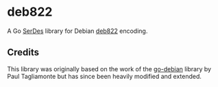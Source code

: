 # deb822

A Go [SerDes](https://en.wikipedia.org/wiki/SerDes) library for Debian 
[deb822](https://www.debian.org/doc/debian-policy/ch-controlfields.html) encoding.

## Credits

This library was originally based on the work of the [go-debian](https://github.com/paultag/go-debian) 
library by Paul Tagliamonte but has since been heavily modified and extended.